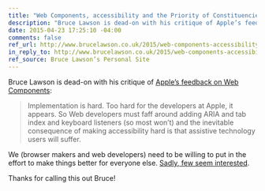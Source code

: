 ```yaml
---
title: "Web Components, accessibility and the Priority of Constituencies"
description: "Bruce Lawson is dead-on with his critique of Apple’s feedback on Web Components."
date: 2015-04-23 17:25:10 -04:00
comments: false
ref_url: http://www.brucelawson.co.uk/2015/web-components-accessibility-and-the-priority-of-constituencies/
in_reply_to: http://www.brucelawson.co.uk/2015/web-components-accessibility-and-the-priority-of-constituencies/
ref_source: Bruce Lawson’s Personal Site
---
```


Bruce Lawson is dead-on with his critique of [Apple’s feedback on Web Components](https://lists.w3.org/Archives/Public/public-webapps/2015AprJun/0225.html):

> Implementation is hard. Too hard for the developers at Apple, it appears. So Web developers must faff around adding ARIA and tab index and keyboard listeners (so most won’t) and the inevitable consequence of making accessibility hard is that assistive technology users will suffer.

We (browser makers and web developers) need to be willing to put in the effort to make things better for everyone else. [Sadly, few seem interested](http://www.aaron-gustafson.com/notebook/who-should-pay/).

Thanks for calling this out Bruce!